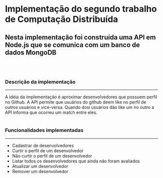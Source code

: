 # Implementação do segundo trabalho de Computação Distribuída

## Nesta implementação foi construída uma API em Node.js que se comunica com um banco de dados MongoDB

<br/><br/>

### Descrição da implementação
****

A idéia da implementação é aproximar desenvolvedores que possuem perfil no Github. A API permite que usuários do github deem like no perfil de outros usuários e vice-versa. Quando dosi usuários dão like um no outro a API informa que ocorreu um match entre eles.
<br/><br/>

### Funcionalidades implementadas
****

* Cadastrar de desenvolvedores
* Curtir o perfil de um desenvolvedor
* Não curtir o perfil de um desenvolvedor
* Listar todos os desenvolvedores que ainda não foram avaliados
* Atualizar um desenvolvedor
* Remover um desenvolvedor
